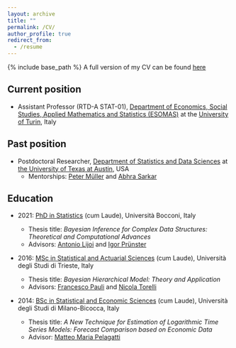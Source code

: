```yaml
---
layout: archive
title: ""
permalink: /CV/
author_profile: true
redirect_from:
  - /resume
---
```

{% include base_path %}
A full version of my CV can be found [here](/files/RebaudoCV.pdf)

## Current position
* Assistant Professor (RTD-A STAT-01), [Department of Economics, Social Studies, Applied Mathematics and Statistics (ESOMAS)](https://www.esomas-en.unito.it/do/home.pl) at the [University of Turin](https://en.unito.it), Italy

## Past position
* Postdoctoral Researcher, [Department of Statistics and Data Sciences](https://stat.utexas.edu/) at [the University of Texas at Austin](https://www.utexas.edu/),  USA
  * Mentorships: [Peter Müller](https://web.ma.utexas.edu/users/pmueller/) and [Abhra Sarkar](https://abhrastat.github.io/)


## Education
* 2021: [PhD in Statistics](https://www.unibocconi.eu/wps/wcm/connect/Bocconi/SitoPubblico_EN/Navigation+Tree/Home/Programs/PhD/PhD+in+Statistics/PhD+in+Statistics) (cum Laude), Università Bocconi, Italy
  * Thesis title: *Bayesian Inference for Complex Data Structures: Theoretical and Computational Advances*
  * Advisors: [Antonio Lijoi](http://mypage.unibocconi.it/antoniolijoi/) and [Igor Prünster](http://didattica.unibocconi.it/mypage/index.php?IdUte=187032&cognome=PRUENSTER&nome=IGOR&urlBackMy=)
  
* 2016: [MSc in Statistical and Actuarial Sciences](https://corsi.units.it/en/ec71/statistical-actuarial-sciences) (cum Laude), Università degli Studi di Trieste, Italy
  * Thesis title: *Bayesian Hierarchical Model: Theory and Application*
  * Advisors: [Francesco Pauli](https://www.units.it/persone/index.php/from/abook/persona/8755) and [Nicola Torelli](https://www.units.it/persone/index.php/from/abook/persona/8046)

* 2014: [BSc in Statistical and Economic Sciences](https://www.unimib.it/ugov/degree/4717) (cum Laude), Università degli Studi di Milano-Bicocca, Italy
  * Thesis title: *A New Technique for Estimation of Logarithmic Time Series Models: Forecast Comparison based on Economic Data*
  * Advisor: [Matteo Maria Pelagatti](https://www.unimib.it/matteo-maria-pelagatti)

